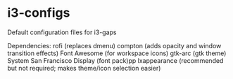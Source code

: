 # i3-configs
Default configuration files for i3-gaps

Dependencies:
rofi (replaces dmenu)
compton (adds opacity and window transition effects)
Font Awesome (for workspace icons)
gtk-arc (gtk theme)
System San Francisco Display (font pack)pp
lxappearance (recommended but not required; makes theme/icon selection easier)
